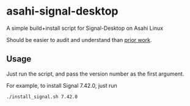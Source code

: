 # asahi-signal-desktop
A simple build+install script for Signal-Desktop on Asahi Linux

Should be easier to audit and understand than [prior work](https://github.com/BarbossHack/Signal-Desktop-Fedora).

## Usage

Just run the script, and pass the version number as the first argument.

For example, to install Signal 7.42.0, just run
```bash
./install_signal.sh 7.42.0
```
